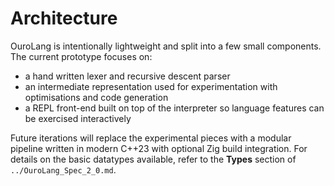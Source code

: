 # Architecture

OuroLang is intentionally lightweight and split into a few small
components.  The current prototype focuses on:

* a hand written lexer and recursive descent parser
* an intermediate representation used for experimentation with
  optimisations and code generation
* a REPL front-end built on top of the interpreter so language
  features can be exercised interactively

Future iterations will replace the experimental pieces with a modular
pipeline written in modern C++23 with optional Zig build integration.
For details on the basic datatypes available, refer to the **Types**
section of `../OuroLang_Spec_2_0.md`.

